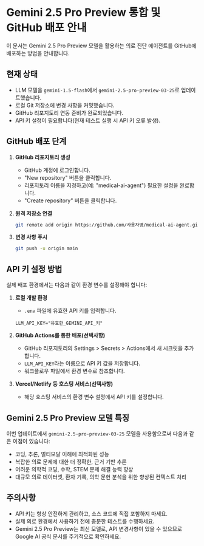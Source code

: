# Gemini 2.5 Pro Preview 통합 및 GitHub 배포 안내

이 문서는 Gemini 2.5 Pro Preview 모델을 활용하는 의료 진단 에이전트를 GitHub에 배포하는 방법을 안내합니다.

## 현재 상태

- LLM 모델을 `gemini-1.5-flash`에서 `gemini-2.5-pro-preview-03-25`로 업데이트했습니다.
- 로컬 Git 저장소에 변경 사항을 커밋했습니다.
- GitHub 리포지토리 연동 준비가 완료되었습니다.
- API 키 설정이 필요합니다(현재 테스트 실행 시 API 키 오류 발생).

## GitHub 배포 단계

1. **GitHub 리포지토리 생성**
   - GitHub 계정에 로그인합니다.
   - "New repository" 버튼을 클릭합니다.
   - 리포지토리 이름을 지정하고(예: "medical-ai-agent") 필요한 설정을 완료합니다.
   - "Create repository" 버튼을 클릭합니다.

2. **원격 저장소 연결**
   ```bash
   git remote add origin https://github.com/사용자명/medical-ai-agent.git
   ```

3. **변경 사항 푸시**
   ```bash
   git push -u origin main
   ```

## API 키 설정 방법

실제 배포 환경에서는 다음과 같이 환경 변수를 설정해야 합니다:

1. **로컬 개발 환경**
   - `.env` 파일에 유효한 API 키를 입력합니다.
   ```
   LLM_API_KEY="유효한_GEMINI_API_키"
   ```

2. **GitHub Actions를 통한 배포(선택사항)**
   - GitHub 리포지토리의 Settings > Secrets > Actions에서 새 시크릿을 추가합니다.
   - `LLM_API_KEY`라는 이름으로 API 키 값을 저장합니다.
   - 워크플로우 파일에서 환경 변수로 참조합니다.

3. **Vercel/Netlify 등 호스팅 서비스(선택사항)**
   - 해당 호스팅 서비스의 환경 변수 설정에서 API 키를 설정합니다.

## Gemini 2.5 Pro Preview 모델 특징

이번 업데이트에서 `gemini-2.5-pro-preview-03-25` 모델을 사용함으로써 다음과 같은 이점이 있습니다:

- 코딩, 추론, 멀티모달 이해에 최적화된 성능
- 복잡한 의료 문제에 대한 더 정확한, 근거 기반 추론
- 어려운 의학적 코딩, 수학, STEM 문제 해결 능력 향상
- 대규모 의료 데이터셋, 환자 기록, 의학 문헌 분석을 위한 향상된 컨텍스트 처리

## 주의사항

- API 키는 항상 안전하게 관리하고, 소스 코드에 직접 포함하지 마세요.
- 실제 의료 환경에서 사용하기 전에 충분한 테스트를 수행하세요.
- Gemini 2.5 Pro Preview는 최신 모델로, API 변경사항이 있을 수 있으므로 Google AI 공식 문서를 주기적으로 확인하세요. 